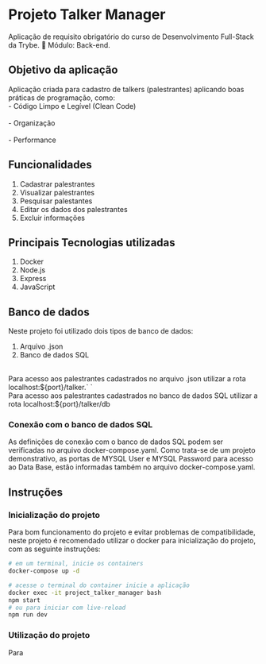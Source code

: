 # Projeto Talker Manager

  Aplicação de requisito obrigatório do curso de Desenvolvimento Full-Stack da Trybe. 🚀
  Módulo: Back-end.


## Objetivo da aplicação

  Aplicação criada para cadastro de talkers (palestrantes) aplicando boas práticas de programação, como:
    <br>
    - Código Limpo e Legível (Clean Code)
  </br><br>
    - Organização
  </br><br>
    - Performance
  </br>

## Funcionalidades

  1. Cadastrar palestrantes
  2. Visualizar palestrantes
  3. Pesquisar palestantes
  4. Editar os dados dos palestrantes
  5. Excluir informações
   
## Principais Tecnologias utilizadas

  1. Docker
  2. Node.js
  3. Express
  4. JavaScript

## Banco de dados

Neste projeto foi utilizado dois tipos de banco de dados:
1. Arquivo .json
2. Banco de dados SQL
<br>
Para acesso aos palestrantes cadastrados no arquivo .json utilizar a rota localhost:${port}/talker.`  `
</br>
Para acesso aos palestrantes cadastrados no banco de dados SQL utilizar a rota localhost:${port}/talker/db


### Conexão com o banco de dados SQL

As definições de conexão com o banco de dados SQL podem ser verificadas no arquivo docker-compose.yaml.
Como trata-se de um projeto demonstrativo, as portas de MYSQL User e MYSQL Password para acesso ao Data Base, estão informadas também no arquivo docker-compose.yaml.

## Instruções

### Inicialização do projeto

Para bom funcionamento do projeto e evitar problemas de compatibilidade, neste projeto é recomendado utilizar o docker para inicialização do projeto, com as seguinte instruções:
```bash
# em um terminal, inicie os containers
docker-compose up -d

# acesse o terminal do container inicie a aplicação
docker exec -it project_talker_manager bash
npm start
# ou para iniciar com live-reload
npm run dev
```

### Utilização do projeto
Para 
